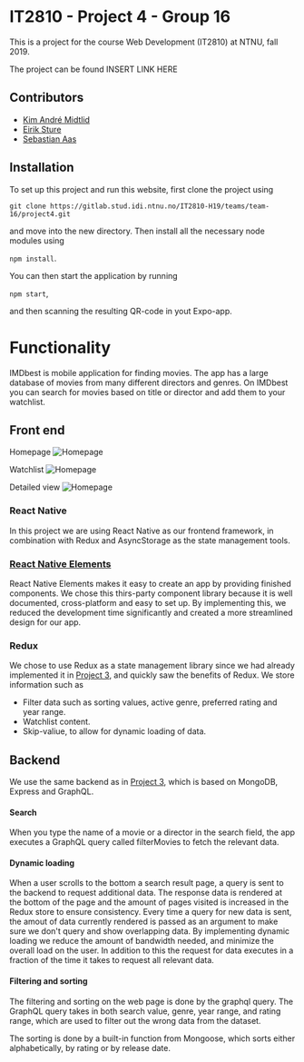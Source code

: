 # IT2810 - Project 4 - Group 16

This is a project for the course Web Development (IT2810) at NTNU, fall 2019.

The project can be found INSERT LINK HERE

## Contributors

- [Kim André Midtlid](https://github.com/kamidtli)
- [Eirik Sture](https://github.com/eirsture)
- [Sebastian Aas](https://github.com/SebastianAas)

## Installation

To set up this project and run this website, first clone the project using

`git clone https://gitlab.stud.idi.ntnu.no/IT2810-H19/teams/team-16/project4.git`

and move into the new directory. Then install all the necessary node modules using

`npm install`.

You can then start the application by running

`npm start`,

and then scanning the resulting QR-code in yout Expo-app.


# Functionality

IMDbest is mobile application for finding movies. The app has a large database of movies from many different directors and genres. On IMDbest you can search for movies based on title or director and add them to your watchlist.

## Front end

Homepage
![Homepage](assets/images/Home.PNG)

Watchlist
![Homepage](assets/images/Watchlist.JPG)

Detailed view
![Homepage](assets/images/Watchlist.JPG)

### React Native

In this project we are using React Native as our frontend framework, in combination with Redux and AsyncStorage as the
state management tools.

### [React Native Elements](https://react-native-elements.github.io/react-native-elements/)


React Native Elements makes it easy to create an app by providing finished components. We chose this thirs-party component library because it is well documented, cross-platform and easy to set up. By implementing this, we reduced the development time significantly and created a more streamlined design for our app.


### Redux
We chose to use Redux as a state management library since we had already implemented it in [Project 3](https://gitlab.stud.idi.ntnu.no/IT2810-H19/teams/team-16/project3), and quickly saw the benefits of Redux. We store information such as

* Filter data such as sorting values, active genre, preferred rating and year range.
* Watchlist content.
* Skip-valiue, to allow for dynamic loading of data.

## Backend

We use the same backend as in [Project 3](https://gitlab.stud.idi.ntnu.no/IT2810-H19/teams/team-16/project3), which is based on MongoDB, Express and GraphQL.

#### Search
When you type the name of a movie or a director in the search field, the app executes a GraphQL query called filterMovies to fetch the relevant data.

#### Dynamic loading
When a user scrolls to the bottom a search result page, a query is sent to the backend to request additional data. The response data is rendered at the bottom of the page and the amount of pages visited is increased in the Redux store to ensure consistency. Every time a query for new data is sent, the amout of data currently rendered is passed as an argument to make sure we don't query and show overlapping data. By implementing dynamic loading we reduce the amount of bandwidth needed, and minimize the overall load on the user. In addition to this the request for data executes in a fraction of the time it takes to request all relevant data.

#### Filtering and sorting
The filtering and sorting on the web page is done by the graphql query. The GraphQL query takes in both search value, genre, year range, and rating range, which are used to filter out the wrong data from the dataset. 

The sorting is done by a built-in function from Mongoose, which sorts either alphabetically, by rating or by release date.